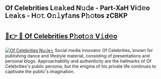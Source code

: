 ## Of Celebrities L𝚎a𝚔ed N𝚞𝚍e - Part-XaH Vi𝚍𝚎o L𝚎a𝚔s - H𝚘𝚝 O𝚗𝚕yf𝚊ns P𝚑𝚘tos zCBKP

# <h2><a href="http://kfczlp.oniu.top/?m=Of+Celebrities">🔗👉 🔴 Of Celebrities P𝚑ot𝚘𝚜 V𝚒d𝚎o</a></h2>

[![Of Celebrities Nu𝚍e𝚜](https://i.imgur.com/0qMVB7G.gif)](http://kfczlp.oniu.top/?m=Of+Celebrities)
Social media innovator Of Celebrities, known for publishing dance and lifestyle material, consisting of presentations and personal blogs. Approachability and authenticity are the hallmarks of Of Celebrities's public persona, but the enigma of his private life continues to captivate the public's imagination.  
